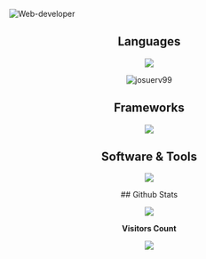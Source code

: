 ![Web-developer](https://res.cloudinary.com/dryi0j55n/image/upload/f_auto,q_auto/v1/varios/lquqn3z49xv60aadwrl5)

<div align="center">
<h2>Languages</h2>
<p align="center">
  <a href="https://skillicons.dev">
    <img src="https://skillicons.dev/icons?i=java,js,html,css" />
     <a><p><img src="https://github-readme-stats.vercel.app/api/top-langs?username=pabloexeqgimenez&show_icons=true&theme=dark&locale=en&hide=jupyter%20notebook,lex,&langs_count=8" alt="josuerv99" /></p></a>
  </a>
</p>
<h2>Frameworks</h2>
<p >
  <a href="https://skillicons.dev">
    <img src="https://skillicons.dev/icons?i=spring,vue,bootstrap" />
  </a>
</p>
<h2>Software & Tools</h2>
<p >
  <a href="https://skillicons.dev">
    <img src="https://skillicons.dev/icons?i=gradle,hibernate,postgres,postman,idea,vscode,eclipse,linux,git,github,docker" />
  </a>
</p>
<p>
  ## Github Stats

<p><img src="https://github-readme-streak-stats.herokuapp.com/?user=pabloexeqgimenez&theme=tokyonight"/></p>
</div>

<div align="center">
 <b style = {font-weight: 600}>Visitors Count</b>

<p align="center"><img align="center" src="https://profile-counter.glitch.me/{pabloexeqgimenez}/count.svg" /></p> 
<br>
</div>

<!--
**PabloExeQGimenez/PabloExeQGimenez** is a ✨ _special_ ✨ repository because its `README.md` (this file) appears on your GitHub profile.

Here are some ideas to get you started:

- 🔭 I’m currently working on ...
- 🌱 I’m currently learning ...
- 👯 I’m looking to collaborate on ...
- 🤔 I’m looking for help with ...
- 💬 Ask me about ...
- 📫 How to reach me: ...
- 😄 Pronouns: ...
- ⚡ Fun fact: ...
-->
